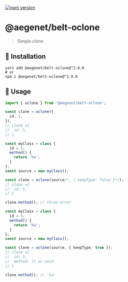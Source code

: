 [![npm version](https://img.shields.io/npm/v/@aegenet/belt-oclone.svg)](https://www.npmjs.com/package/@aegenet/belt-oclone)
<br>

# @aegenet/belt-oclone

> Simple clone

## 💾 Installation

```shell
yarn add @aegenet/belt-oclone@^2.0.0
# or
npm i @aegenet/belt-oclone@^2.0.0
```

## 📝 Usage

```typescript
import { oclone } from '@aegenet/belt-oclone';

const clone = oclone({
  id: 5,
}),
// clone ={
//  id: 5,
// }
```

```typescript
const myClass = class {
  id = 5;
  method() {
    return 'ha';
  }
};
const source = new myClass();

const clone = oclone(source/*, { keepType: false }*/);
// clone ={
//  id: 5,
// }

clone.method(); // throw error
```

```typescript
const myClass = class {
  id = 5;
  method() {
    return 'ha';
  }
};
const source = new myClass();

const clone = oclone(source, { keepType: true });
// clone ={
//  id: 5,
//  method: () => void
// }

clone.method(); // 'ha'
```